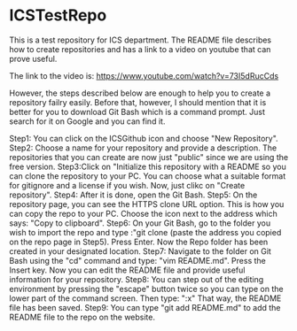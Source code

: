 # ICSTestRepo
This is a test repository for ICS department. The README file describes how to create repositories and has a link to a video on youtube that can prove useful.

The link to the video is: https://www.youtube.com/watch?v=73I5dRucCds

However, the steps described below are enough to help you to create a repository failry easily.
Before that, however, I should mention that it is better for you to download Git Bash which is a command prompt. Just search for it on Google and you can find it.

Step1: You can click on the ICSGithub icon and choose "New Repository".
Step2: Choose a name for your repository and provide a description. The repositories that you can create are now just "public" since we are using the free version. 
Step3:Click on "Initialize this repository with a README so you can clone the repository to your PC. You can choose what a suitable format for gitignore and a license if you wish. Now, just clikc on "Create repository".
Step4: After it is done, open the Git Bash. 
Step5: On the repository page, you can see the HTTPS clone URL option. This is how you can copy the repo to your PC. Choose the icon next to the address which says: "Copy to clipboard".
Step6: On your Git Bash, go to the folder you wish to import the repo and type :"git clone (paste the address you copied on the repo page in Step5). Press Enter. Now the Repo folder has been created in your designated location.
Step7: Navigate to the folder on Git Bash using the "cd" command and type: "vim README.md". Press the Insert key. Now you can edit the README file and provide useful information for your repository.
Step8: You can step out of the editing environment by pressing the "escape" button twice so you can type on the lower part of the command screen. Then type: ":x" That way, the README file has been saved.
Step9: You can type "git add README.md" to add the README file to the repo on the website.


